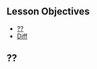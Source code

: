 ## Lesson Objectives

* [??](#?-?)
* [Diff](https://github.com/lathonez/powwow/compare/lesson-six...lesson-seven)

## ??
